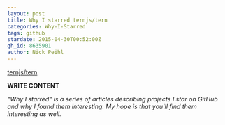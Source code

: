 ```yaml
---
layout: post
title: Why I starred ternjs/tern
categories: Why-I-Starred
tags: github
stardate: 2015-04-30T00:52:00Z
gh_id: 8635901
author: Nick Peihl
---
```


[ternjs/tern](https://github.com/ternjs/tern)

**WRITE CONTENT**

*"Why I starred" is a series of articles describing projects I star on GitHub and why I found them interesting. My hope is that you'll find them interesting as well.*

